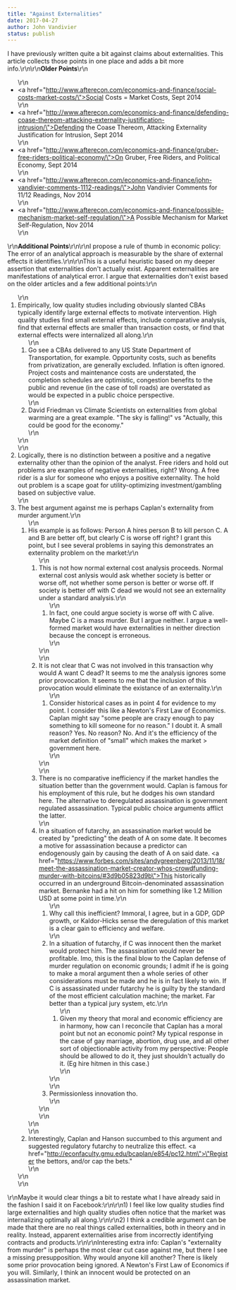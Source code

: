 ```yaml
---
title: "Against Externalities"
date: 2017-04-27
author: John Vandivier
status: publish
---
```


I have previously written quite a bit against claims about externalities. This article collects those points in one place and adds a bit more info.\r\n\r\n<strong>Older Points</strong>\r\n<ul>\r\n 	<li><a href=\"http://www.afterecon.com/economics-and-finance/social-costs-market-costs/\">Social Costs = Market Costs, Sept 2014</a></li>\r\n 	<li><a href=\"http://www.afterecon.com/economics-and-finance/defending-coase-thereom-attacking-externality-justification-intrusion/\">Defending the Coase Thereom, Attacking Externality Justification for Intrusion, Sept 2014</a></li>\r\n 	<li><a href=\"http://www.afterecon.com/economics-and-finance/gruber-free-riders-political-economy/\">On Gruber, Free Riders, and Political Economy, Sept 2014</a></li>\r\n 	<li><a href=\"http://www.afterecon.com/economics-and-finance/john-vandivier-comments-1112-readings/\">John Vandivier Comments for 11/12 Readings, Nov 2014</a></li>\r\n 	<li><a href=\"http://www.afterecon.com/economics-and-finance/possible-mechanism-market-self-regulation/\">A Possible Mechanism for Market Self-Regulation, Nov 2014</a></li>\r\n</ul>\r\n<strong>Additional Points</strong>\r\n\r\nI propose a rule of thumb in economic policy: The error of an analytical approach is measurable by the share of external effects it identifies.\r\n\r\nThis is a useful heuristic based on my deeper assertion that externalities don't actually exist. Apparent externalities are manifestations of analytical error. I argue that externalities don't exist based on the older articles and a few additional points:\r\n<ol>\r\n 	<li>Empirically, low quality studies including obviously slanted CBAs typically identify large external effects to motivate intervention. High quality studies find small external effects, include comparative analysis, find that external effects are smaller than transaction costs, or find that external effects were internalized all along.\r\n<ol>\r\n 	<li>Go see a CBAs delivered to any US State Department of Transportation, for example. Opportunity costs, such as benefits from privatization, are generally excluded. Inflation is often ignored. Project costs and maintenance costs are understated, the completion schedules are optimistic, congestion benefits to the public and revenue (in the case of toll roads) are overstated as would be expected in a public choice perspective.</li>\r\n 	<li>David Friedman vs Climate Scientists on externalities from global warming are a great example. \"The sky is falling!\" vs \"Actually, this could be good for the economy.\"</li>\r\n</ol>\r\n</li>\r\n 	<li>Logically, there is no distinction between a positive and a negative externality other than the opinion of the analyst. Free riders and hold out problems are examples of negative externalities, right? Wrong. A free rider is a slur for someone who enjoys a positive externality. The hold out problem is a scape goat for utility-optimizing investment/gambling based on subjective value.</li>\r\n 	<li>The best argument against me is perhaps Caplan's externality from murder argument.\r\n<ol>\r\n 	<li>His example is as follows: Person A hires person B to kill person C. A and B are better off, but clearly C is worse off right? I grant this point, but I see several problems in saying this demonstrates an externality problem on the market:\r\n<ol>\r\n 	<li>This is not how normal external cost analysis proceeds. Normal external cost anlysis would ask whether society is better or worse off, not whether some person is better or worse off. If society is better off with C dead we would not see an externality under a standard analysis.\r\n<ol>\r\n 	<li>In fact, one could argue society is worse off with C alive. Maybe C is a mass murder. But I argue neither. I argue a well-formed market would have externalities in neither direction because the concept is erroneous.</li>\r\n</ol>\r\n</li>\r\n 	<li>It is not clear that C was not involved in this transaction why would A want C dead? It seems to me the analysis ignores some prior provocation. It seems to me that the inclusion of this provocation would eliminate the existance of an externality.\r\n<ol>\r\n 	<li>Consider historical cases as in point 4 for evidence to my point. I consider this like a Newton's First Law of Economics. Caplan might say \"some people are crazy enough to pay something to kill someone for no reason.\" I doubt it. A small reason? Yes. No reason? No. And it's the efficiency of the market definition of \"small\" which makes the market &gt; government here.</li>\r\n</ol>\r\n</li>\r\n 	<li>There is no comparative inefficiency if the market handles the situation better than the government would. Caplan is famous for his employment of this rule, but he dodges his own standard here. The alternative to deregulated assassination is government regulated assassination. Typical public choice arguments afflict the latter.</li>\r\n 	<li>In a situation of futarchy, an assassination market would be created by \"predicting\" the death of A on some date. It becomes a motive for assassination because a predictor can endogenously gain by causing the death of A on said date. <a href=\"https://www.forbes.com/sites/andygreenberg/2013/11/18/meet-the-assassination-market-creator-whos-crowdfunding-murder-with-bitcoins/#3d9b05823d9b\">This historically occurred in an underground Bitcoin-denominated assassination market</a>. Bernanke had a hit on him for something like 1.2 Million USD at some point in time.\r\n<ol>\r\n 	<li>Why call this inefficient? Immoral, I agree, but in a GDP, GDP growth, or Kaldor-Hicks sense the deregulation of this market is a clear gain to efficiency and welfare.</li>\r\n 	<li>In a situation of futarchy, if C was innocent then the market would protect him. The assassination would never be profitable. Imo, this is the final blow to the Caplan defense of murder regulation on economic grounds; I admit if he is going to make a moral argument then a whole series of other considerations must be made and he is in fact likely to win. If C is assassinated under futarchy he is guilty by the standard of the most efficient calculation machine; the market. Far better than a typical jury system, etc.\r\n<ol>\r\n 	<li>Given my theory that moral and economic efficiency are in harmony, how can I reconcile that Caplan has a moral point but not an economic point? My typical response in the case of gay marriage, abortion, drug use, and all other sort of objectionable activity from my perspective: People should be allowed to do it, they just shouldn't actually do it. (Eg hire hitmen in this case.)</li>\r\n</ol>\r\n</li>\r\n 	<li>Permissionless innovation tho.</li>\r\n</ol>\r\n</li>\r\n</ol>\r\n</li>\r\n 	<li>Interestingly, Caplan and Hanson succumbed to this argument and suggested regulatory futarchy to neutralize this effect. <a href=\"http://econfaculty.gmu.edu/bcaplan/e854/pc12.htm\">\"Register the bettors, and/or cap the bets.\"</a></li>\r\n</ol>\r\n</li>\r\n</ol>\r\nMaybe it would clear things a bit to restate what I have already said in the fashion I said it on Facebook:\r\n\r\n1) I feel like low quality studies find large externalities and high quality studies often notice that the market was internalizing optimally all along.\r\n\r\n2) I think a credible argument can be made that there are no real things called externalities, both in theory and in reality. Instead, apparent externalities arise from incorrectly identifying contracts and products.\r\n\r\nInteresting extra info: Caplan's \"externality from murder\" is perhaps the most clear cut case against me, but there I see a missing presupposition. Why would anyone kill another? There is likely some prior provocation being ignored. A Newton's First Law of Economics if you will. Similarly, I think an innocent would be protected on an assassination market.